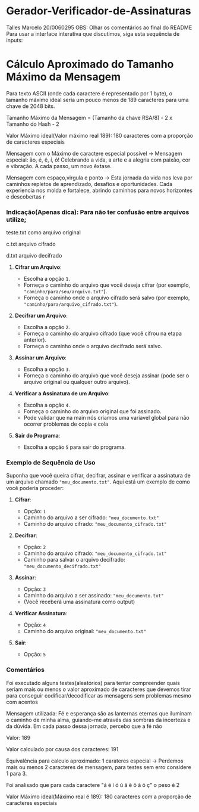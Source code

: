 
# Gerador-Verificador-de-Assinaturas
Talles Marcelo 20/0060295
OBS: Olhar os comentários ao final do README
Para usar a interface interativa que discutimos, siga esta sequência de inputs:

# Cálculo Aproximado do Tamanho Máximo da Mensagem
Para texto ASCII (onde cada caractere é representado por 1 byte), o tamanho máximo ideal seria um pouco menos de 189 caracteres para uma chave de 2048 bits.

Tamanho Máximo da Mensagem = (Tamanho da chave RSA/8) - 2 x Tamanho do Hash - 2

Valor Máximo ideal(Valor máximo real 189): 180 caracteres com a proporção de caracteres especiais

Mensagem com o Máximo de caractere especial possível -> Mensagem especial: ão, é, ê, í, ó! Celebrando a vida, a arte e a alegria com paixão, cor e vibração. A cada passo, um novo êxtase.

Mensagem com espaço,virgula e ponto -> Esta jornada da vida nos leva por caminhos repletos de aprendizado, desafios e oportunidades. Cada experiencia nos molda e fortalece, abrindo caminhos para novos horizontes e descobertas r


### Indicação(Apenas dica): Para não ter confusão entre arquivos utilize;

teste.txt como arquivo original

c.txt arquivo cifrado

d.txt arquivo decifrado

1. **Cifrar um Arquivo**:
   - Escolha a opção `1`.
   - Forneça o caminho do arquivo que você deseja cifrar (por exemplo, `"caminho/para/seu/arquivo.txt"`).
   - Forneça o caminho onde o arquivo cifrado será salvo (por exemplo, `"caminho/para/arquivo_cifrado.txt"`).

2. **Decifrar um Arquivo**:
   - Escolha a opção `2`.
   - Forneça o caminho do arquivo cifrado (que você cifrou na etapa anterior).
   - Forneça o caminho onde o arquivo decifrado será salvo.

3. **Assinar um Arquivo**:
   - Escolha a opção `3`.
   - Forneça o caminho do arquivo que você deseja assinar (pode ser o arquivo original ou qualquer outro arquivo).

4. **Verificar a Assinatura de um Arquivo**:
   - Escolha a opção `4`.
   - Forneça o caminho do arquivo original que foi assinado.
   - Pode validar que na main nós criamos uma variavel global para não ocorrer problemas de copia e cola

5. **Sair do Programa**:
   - Escolha a opção `5` para sair do programa.

### Exemplo de Sequência de Uso

Suponha que você queira cifrar, decifrar, assinar e verificar a assinatura de um arquivo chamado `"meu_documento.txt"`. Aqui está um exemplo de como você poderia proceder:

1. **Cifrar**:
   - Opção: `1`
   - Caminho do arquivo a ser cifrado: `"meu_documento.txt"`
   - Caminho do arquivo cifrado: `"meu_documento_cifrado.txt"`

2. **Decifrar**:
   - Opção: `2`
   - Caminho do arquivo cifrado: `"meu_documento_cifrado.txt"`
   - Caminho para salvar o arquivo decifrado: `"meu_documento_decifrado.txt"`

3. **Assinar**:
   - Opção: `3`
   - Caminho do arquivo a ser assinado: `"meu_documento.txt"`
   - (Você receberá uma assinatura como output)

4. **Verificar Assinatura**:
   - Opção: `4`
   - Caminho do arquivo original: `"meu_documento.txt"`

5. **Sair**:
   - Opção: `5`
### Comentários
Foi executado alguns testes(aleatórios) para tentar compreender quais seriam mais ou menos o valor aproximado de caracteres que devemos tirar para conseguir codificar/decodificar as mensagens sem problemas mesmo com acentos

Mensagem utilizada:
Fé e esperança são as lanternas eternas que iluminam o caminho de minha alma, guiando-me através das sombras da incerteza e da dúvida. Em cada passo dessa jornada, percebo que a fé não

Valor: 189

Valor calculado por causa dos caracteres: 191

Equivalência para calculo aproximado: 1 carateres especial -> Perdemos mais ou menos 2 caracteres de mensagem, para testes sem erro considere 1 para 3.

Foi analisado que para cada caractere "á é í ó ú â ê ô ã õ ç" o peso é 2

Valor Máximo ideal(Máximo real é 189): 180 caracteres com a proporção de caracteres especiais
